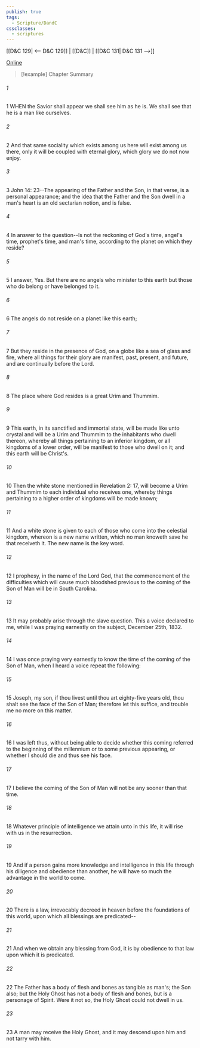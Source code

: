 ```yaml
---
publish: true
tags:
  - Scripture/DandC
cssclasses:
  - scriptures
---
```

[[D&C 129| <-- D&C 129]] | [[D&C]] | [[D&C 131| D&C 131 -->]]

[Online](https://churchofjesuschrist.org/study/scriptures/dc-testament/dc/130?lang=eng)

>[!example] Chapter Summary
>
###### 1
1 WHEN the Savior shall appear we shall see him as he is. We shall see that he is a man like ourselves.
###### 2
2 And that same sociality which exists among us here will exist among us there, only it will be coupled with eternal glory, which glory we do not now enjoy.
###### 3
3 John 14: 23--The appearing of the Father and the Son, in that verse, is a personal appearance; and the idea that the Father and the Son dwell in a man's heart is an old sectarian notion, and is false.
###### 4
4 In answer to the question--Is not the reckoning of God's time, angel's time, prophet's time, and man's time, according to the planet on which they reside?
###### 5
5 I answer, Yes. But there are no angels who minister to this earth but those who do belong or have belonged to it.
###### 6
6 The angels do not reside on a planet like this earth;
###### 7
7 But they reside in the presence of God, on a globe like a sea of glass and fire, where all things for their glory are manifest, past, present, and future, and are continually before the Lord.
###### 8
8 The place where God resides is a great Urim and Thummim.
###### 9
9 This earth, in its sanctified and immortal state, will be made like unto crystal and will be a Urim and Thummim to the inhabitants who dwell thereon, whereby all things pertaining to an inferior kingdom, or all kingdoms of a lower order, will be manifest to those who dwell on it; and this earth will be Christ's.
###### 10
10 Then the white stone mentioned in Revelation 2: 17, will become a Urim and Thummim to each individual who receives one, whereby things pertaining to a higher order of kingdoms will be made known;
###### 11
11 And a white stone is given to each of those who come into the celestial kingdom, whereon is a new name written, which no man knoweth save he that receiveth it. The new name is the key word.
###### 12
12 I prophesy, in the name of the Lord God, that the commencement of the difficulties which will cause much bloodshed previous to the coming of the Son of Man will be in South Carolina.
###### 13
13 It may probably arise through the slave question. This a voice declared to me, while I was praying earnestly on the subject, December 25th, 1832.
###### 14
14 I was once praying very earnestly to know the time of the coming of the Son of Man, when I heard a voice repeat the following:
###### 15
15 Joseph, my son, if thou livest until thou art eighty-five years old, thou shalt see the face of the Son of Man; therefore let this suffice, and trouble me no more on this matter.
###### 16
16 I was left thus, without being able to decide whether this coming referred to the beginning of the millennium or to some previous appearing, or whether I should die and thus see his face.
###### 17
17 I believe the coming of the Son of Man will not be any sooner than that time.
###### 18
18 Whatever principle of intelligence we attain unto in this life, it will rise with us in the resurrection.
###### 19
19 And if a person gains more knowledge and intelligence in this life through his diligence and obedience than another, he will have so much the advantage in the world to come.
###### 20
20 There is a law, irrevocably decreed in heaven before the foundations of this world, upon which all blessings are predicated--
###### 21
21 And when we obtain any blessing from God, it is by obedience to that law upon which it is predicated.
###### 22
22 The Father has a body of flesh and bones as tangible as man's; the Son also; but the Holy Ghost has not a body of flesh and bones, but is a personage of Spirit. Were it not so, the Holy Ghost could not dwell in us.
###### 23
23 A man may receive the Holy Ghost, and it may descend upon him and not tarry with him.




